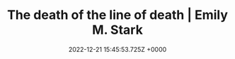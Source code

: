 ---
title: "The death of the line of death | Emily M. Stark"
link: "https://emilymstark.com/2022/12/18/death-to-the-line-of-death.html"
date: "2022-12-21 15:45:53.725Z +0000"
description: "The line of death, as Eric Lawrence explained in a classic blog post, is the idea that an application should separate trustworthy UI from untrusted content. The typical example is in a web browser, where untrustworthy web content appears below the browser toolbar UI. Trustworthy content provided by the web browser must appear either in the browser toolbar, or anchored to it or overlapping it. If this separation is maintained, then untrusted content can’t spoof the trustworthy browser UI to trick or attack the user."
category: "articles"
---